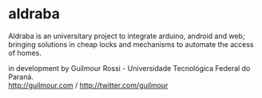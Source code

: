 # aldraba
Aldraba is an universitary project to integrate arduino, android and web; bringing solutions in cheap locks and mechanisms to automate the access of homes.

in development by Guilmour Rossi - Universidade Tecnológica Federal do Paraná. <br>
http://guilmour.com / http://twitter.com/guilmour
